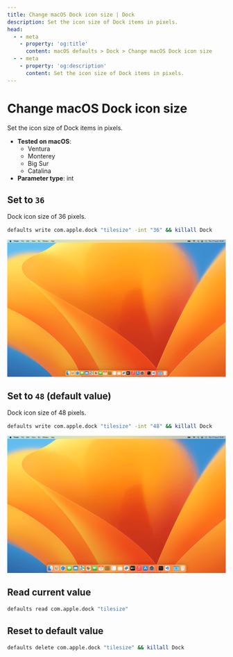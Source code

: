 ```yaml
---
title: Change macOS Dock icon size | Dock
description: Set the icon size of Dock items in pixels.
head:
  - - meta
    - property: 'og:title'
      content: macOS defaults > Dock > Change macOS Dock icon size
  - - meta
    - property: 'og:description'
      content: Set the icon size of Dock items in pixels.
---
```


# Change macOS Dock icon size

Set the icon size of Dock items in pixels.

<!-- break lists -->

- **Tested on macOS**:
  - Ventura
  - Monterey
  - Big Sur
  - Catalina
- **Parameter type**: int

## Set to `36`

Dock icon size of 36 pixels.

```bash
defaults write com.apple.dock "tilesize" -int "36" && killall Dock
```

<img
  src="./images/tilesize/36.png"
  alt="Example output with value set to 36"
  width="740" height="463" style="height: auto"
/>

## Set to `48` (default value)

Dock icon size of 48 pixels.

```bash
defaults write com.apple.dock "tilesize" -int "48" && killall Dock
```

<img
  src="./images/tilesize/48.png"
  alt="Example output with value set to 48"
  width="740" height="463" style="height: auto"
/>

## Read current value

```bash
defaults read com.apple.dock "tilesize"
```

## Reset to default value

```bash
defaults delete com.apple.dock "tilesize" && killall Dock
```
